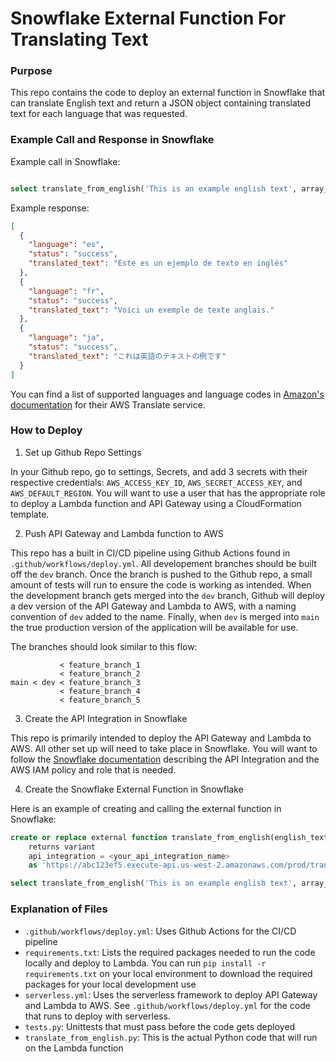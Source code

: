 # Snowflake External Function For Translating Text

### Purpose

This repo contains the code to deploy an external function in Snowflake that can translate English text and return a JSON object containing translated text for each language that was requested.

### Example Call and Response in Snowflake

Example call in Snowflake:

```SQL

select translate_from_english('This is an example english text', array_construct('es','fr', 'ja'));

```

Example response:

```JSON
[
  {
    "language": "es",
    "status": "success",
    "translated_text": "Este es un ejemplo de texto en inglés"
  },
  {
    "language": "fr",
    "status": "success",
    "translated_text": "Voici un exemple de texte anglais."
  },
  {
    "language": "ja",
    "status": "success",
    "translated_text": "これは英語のテキストの例です"
  }
]

```

You can find a list of supported languages and language codes in [Amazon's documentation](https://docs.aws.amazon.com/translate/latest/dg/what-is.html#what-is-languages) for their AWS Translate service.

### How to Deploy

1. Set up Github Repo Settings

In your Github repo, go to settings, Secrets, and add 3 secrets with their respective credentials: `AWS_ACCESS_KEY_ID`, `AWS_SECRET_ACCESS_KEY`, and `AWS_DEFAULT_REGION`. You will want to use a user that has the appropriate role to deploy a Lambda function and API Gateway using a CloudFormation template.

2. Push API Gateway and Lambda function to AWS

This repo has a built in CI/CD pipeline using Github Actions found in `.github/workflows/deploy.yml`. All developement branches should be built off the `dev` branch. Once the branch is pushed to the Github repo, a small amount of tests will run to ensure the code is working as intended. When the development branch gets merged into the `dev` branch, Github will deploy a dev version of the API Gateway and Lambda to AWS, with a naming convention of `dev` added to the name. Finally, when `dev` is merged into `main` the true production version of the application will be available for use.

The branches should look similar to this flow:

```
           < feature_branch_1
           < feature_branch_2
main < dev < feature_branch_3
           < feature_branch_4
           < feature_branch_5
```

3. Create the API Integration in Snowflake

This repo is primarily intended to deploy the API Gateway and Lambda to AWS. All other set up will need to take place in Snowflake. You will want to follow the [Snowflake documentation](https://docs.snowflake.com/en/sql-reference/external-functions-creating-aws-common-api-integration.html) describing the API Integration and the AWS IAM policy and role that is needed.

4. Create the Snowflake External Function in Snowflake

Here is an example of creating and calling the external function in Snowflake:

```SQL
create or replace external function translate_from_english(english_text varchar, languages variant)
    returns variant
    api_integration = <your_api_integration_name>
    as 'https://abc123ef5.execute-api.us-west-2.amazonaws.com/prod/translate/from_english';

select translate_from_english('This is an example english text', array_construct('es','fr', 'ja'));

```

### Explanation of Files
* `.github/workflows/deploy.yml`: Uses Github Actions for the CI/CD pipeline
* `requirements.txt`: Lists the required packages needed to run the code locally and deploy to Lambda. You can run `pip install -r requirements.txt` on your local environment to download the required packages for your local development use
* `serverless.yml`: Uses the serverless framework to deploy API Gateway and Lambda to AWS. See `.github/workflows/deploy.yml` for the code that runs to deploy with serverless.
* `tests.py`: Unittests that must pass before the code gets deployed
* `translate_from_english.py`: This is the actual Python code that will run on the Lambda function


